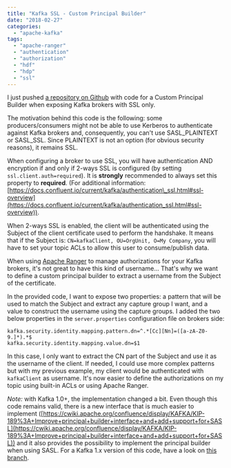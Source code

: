 ```yaml
---
title: "Kafka SSL - Custom Principal Builder"
date: "2018-02-27"
categories: 
  - "apache-kafka"
tags: 
  - "apache-ranger"
  - "authentication"
  - "authorization"
  - "hdf"
  - "hdp"
  - "ssl"
---
```


I just pushed [a repository on Github](https://github.com/pvillard31/kafka-ssl-principal-builder) with code for a Custom Principal Builder when exposing Kafka brokers with SSL only.

The motivation behind this code is the following: some producers/consumers might not be able to use Kerberos to authenticate against Kafka brokers and, consequently, you can't use SASL\_PLAINTEXT or SASL\_SSL. Since PLAINTEXT is not an option (for obvious security reasons), it remains SSL.

When configuring a broker to use SSL, you will have authentication AND encryption if and only if 2-ways SSL is configured (by setting `ssl.client.auth=required`). It is **strongly** recommended to always set this property to **required**. (For additional information: [https://docs.confluent.io/current/kafka/authentication\_ssl.html#ssl-overview](https://docs.confluent.io/current/kafka/authentication_ssl.html#ssl-overview)).

When 2-ways SSL is enabled, the client will be authenticated using the Subject of the client certificate used to perform the handshake. It means that if the Subject is: `CN=kafkaClient, OU=OrgUnit, O=My Company`, you will have to set your topic ACLs to allow this user to consume/publish data.

When using [Apache Ranger](https://ranger.apache.org/) to manage authorizations for your Kafka brokers, it's not great to have this kind of username... That's why we want to define a custom principal builder to extract a username from the Subject of the certificate.

In the provided code, I want to expose two properties: a pattern that will be used to match the Subject and extract any capture group I want, and a value to construct the username using the capture groups. I added the two below properties in the `server.properties` configuration file on brokers side:

```
kafka.security.identity.mapping.pattern.dn=^.*[Cc][Nn]=([a-zA-Z0-9.]*).*$
kafka.security.identity.mapping.value.dn=$1
```

In this case, I only want to extract the CN part of the Subject and use it as the username of the client. If needed, I could use more complex patterns but with my previous example, my client would be authenticated with `kafkaClient` as username. It's now easier to define the authorizations on my topic using built-in ACLs or using Apache Ranger.

_Note:_ with Kafka 1.0+, the implementation changed a bit. Even though this code remains valid, there is a new interface that is much easier to implement ([https://cwiki.apache.org/confluence/display/KAFKA/KIP-189%3A+Improve+principal+builder+interface+and+add+support+for+SASL](https://cwiki.apache.org/confluence/display/KAFKA/KIP-189%3A+Improve+principal+builder+interface+and+add+support+for+SASL)) and it also provides the possibility to implement the principal builder when using SASL. For a Kafka 1.x version of this code, have a look on [this branch](https://github.com/pvillard31/kafka-ssl-principal-builder/tree/kafka_1.x).
